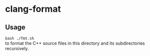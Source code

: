 # clang-format
## Usage
`bash ./fmt.sh`  
to format the C++ source files in this directory and its subdirectories recursively.

